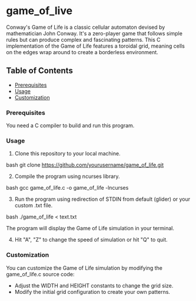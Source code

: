 # game_of_live
Conway's Game of Life is a classic cellular automaton devised by mathematician John Conway. It's a zero-player game that follows simple rules but can produce complex and fascinating patterns. This C implementation of the Game of Life features a toroidal grid, meaning cells on the edges wrap around to create a borderless environment.

## Table of Contents
- [Prerequisites](#prerequisites)
- [Usage](#usage)
- [Customization](#customization)


### Prerequisites

You need a C compiler to build and run this program. 

### Usage

1. Clone this repository to your local machine.

bash
   git clone https://github.com/yourusername/game_of_life.git
   
2. Compile the program using ncurses library.

bash
   gcc game_of_life.c -o game_of_life -lncurses
   
3. Run the program using redirection of STDIN from default (glider) or your custom .txt file.
 
bash
   ./game_of_life < text.txt
   
   The program will display the Game of Life simulation in your terminal.
   
4. Hit "A", "Z" to change the speed of simulation or hit "Q" to quit.

### Customization

You can customize the Game of Life simulation by modifying the game_of_life.c source code:

- Adjust the WIDTH and HEIGHT constants to change the grid size.
- Modify the initial grid configuration to create your own patterns.
